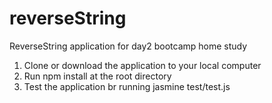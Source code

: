 # reverseString
ReverseString application for day2 bootcamp home study

1. Clone or download the application to your local computer
2. Run npm install at the root directory
3. Test the application br running jasmine test/test.js